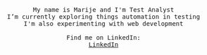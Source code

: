 <p align="center">
  <samp>
    My name is Marije and I'm Test Analyst <br>
    I’m currently exploring things automation in testing <br>
    I'm also experimenting with web development <br>
    <br>
    Find me on LinkedIn: <br>
    <a href="https://www.linkedin.com/in/marije-van-der-brugge-3547522">LinkedIn</a><br> 
  </samp>
</p>
